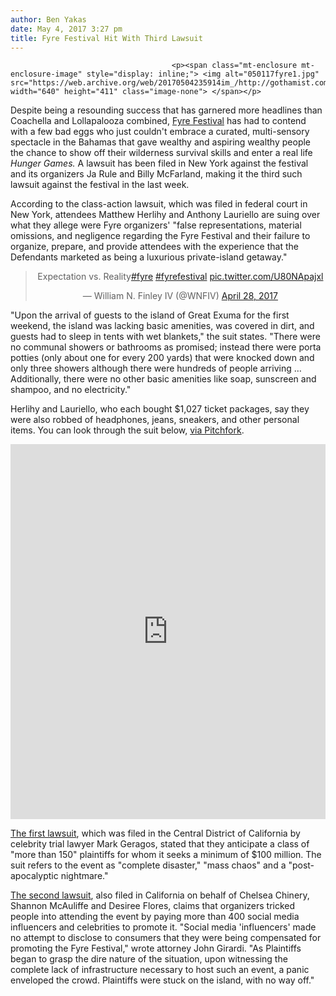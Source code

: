```yaml
---
author: Ben Yakas
date: May 4, 2017 3:27 pm
title: Fyre Festival Hit With Third Lawsuit
---
```


	
										<p><span class="mt-enclosure mt-enclosure-image" style="display: inline;"> <img alt="050117fyre1.jpg" src="https://web.archive.org/web/20170504235914im_/http://gothamist.com/attachments/byakas/050117fyre1.jpg" width="640" height="411" class="image-none"> </span></p>

<p>Despite being a resounding success that has garnered more headlines than Coachella and Lollapalooza combined, <a href="https://web.archive.org/web/20170504235914/http://gothamist.com/2017/04/28/fyre_festival.php">Fyre Festival</a> has had to contend with a few bad eggs who just couldn&apos;t embrace a curated, multi-sensory spectacle in the Bahamas that gave wealthy and aspiring wealthy people the chance to show off their wilderness survival skills and enter a real life <em>Hunger Games.</em> A lawsuit has been filed in New York against the festival and its organizers Ja Rule and Billy McFarland, making it the third such lawsuit against the festival in the last week.</p>

<p>According to the class-action lawsuit, which was filed in federal court in New York, attendees Matthew Herlihy and Anthony Lauriello are suing over what they allege were Fyre organizers&apos; &quot;false representations, material omissions, and negligence regarding the Fyre Festival and their failure to organize, prepare, and provide attendees with the experience that the Defendants marketed as being a luxurious private-island getaway.&quot; </p>

<center><blockquote class="twitter-tweet" data-lang="en"><p lang="en" dir="ltr">Expectation vs. Reality<a href="https://web.archive.org/web/20170504235914/https://twitter.com/hashtag/fyre?src=hash">#fyre</a> <a href="https://web.archive.org/web/20170504235914/https://twitter.com/hashtag/fyrefestival?src=hash">#fyrefestival</a> <a href="https://web.archive.org/web/20170504235914/https://t.co/U80NApajxl">pic.twitter.com/U80NApajxl</a></p>&#x2014; William N. Finley IV (@WNFIV) <a href="https://web.archive.org/web/20170504235914/https://twitter.com/WNFIV/status/857797297509474305">April 28, 2017</a></blockquote>
<script async src="//web.archive.org/web/20170504235914js_/http://platform.twitter.com/widgets.js" charset="utf-8"></script></center>

<p>&quot;Upon the arrival of guests to the island of Great Exuma for the first weekend, the island was lacking basic amenities, was covered in dirt, and guests had to sleep in tents with wet blankets,&quot; the suit states. &quot;There were no communal showers or bathrooms as promised; instead there were porta potties (only about one for every 200 yards) that were knocked down and only three showers although there were hundreds of people arriving &#x2026; Additionally, there were no other basic amenities like soap, sunscreen and shampoo, and no electricity.&quot; </p>

<p>Herlihy and Lauriello, who each bought $1,027 ticket packages, say they were also robbed of headphones, jeans, sneakers, and other personal items. You can look through the suit below, <a href="https://web.archive.org/web/20170504235914/http://pitchfork.com/news/73234-fyre-festival-hit-with-third-lawsuit/?mbid=social_twitter">via Pitchfork</a>.</p>

<p><iframe class="scribd_iframe_embed" src="https://web.archive.org/web/20170504235914if_/https://www.scribd.com/embeds/347312696/content?start_page=1&amp;view_mode=scroll&amp;access_key=key-howOBW7pKGvSoO6AQUtv&amp;show_recommendations=true" data-auto-height="false" data-aspect-ratio="0.7729220222793488" scrolling="no" id="doc_13287" width="100%" height="600" frameborder="0"></iframe></p>

<p><a href="https://web.archive.org/web/20170504235914/http://laist.com/2017/05/01/fyre_fest_lawsuit.php">The first lawsuit</a>, which was filed in the Central District of California by celebrity trial lawyer Mark Geragos, stated that they anticipate a class of &quot;more than 150&quot; plaintiffs for whom it seeks a minimum of $100 million. The suit refers to the event as &quot;complete disaster,&quot; &quot;mass chaos&quot; and a &quot;post-apocalyptic nightmare.&quot; </p>

<p><a href="https://web.archive.org/web/20170504235914/http://www.hollywoodreporter.com/thr-esq/fyre-festival-sparks-class-action-lawsuit-999793">The second lawsuit</a>, also filed in California on behalf of Chelsea Chinery, Shannon McAuliffe and Desiree Flores, claims that organizers tricked people into attending the event by paying more than 400 social media influencers and celebrities to promote it. &quot;Social media &apos;influencers&apos; made no attempt to disclose to consumers that they were being compensated for promoting the Fyre Festival,&quot; wrote attorney John Girardi. &quot;As Plaintiffs began to grasp the dire nature of the situation, upon witnessing the complete lack of infrastructure necessary to host such an event, a panic enveloped the crowd. Plaintiffs were stuck on the island, with no way off.&quot;</p>					
										
									
				